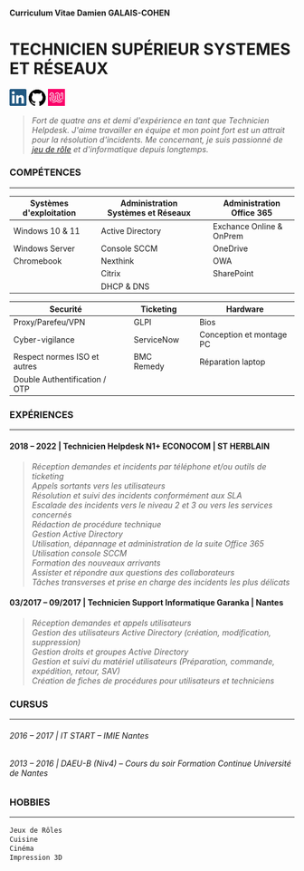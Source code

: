 #### Curriculum Vitae Damien GALAIS-COHEN
# **TECHNICIEN SUPÉRIEUR SYSTEMES ET RÉSEAUX**


[![LinkedInLogo](https://raw.githubusercontent.com/MooMooNigan/CurriculumVitae/main/pngegg(2).png)](https://www.linkedin.com/in/damien-galais-cohen/)                  [![GithubLogo](https://raw.githubusercontent.com/MooMooNigan/CurriculumVitae/main/pngegg(8).png)](https://github.com/MooMooNigan)  [![WCSLogo](https://raw.githubusercontent.com/MooMooNigan/CurriculumVitae/main/WCSLogo.png)](https://odyssey.wildcodeschool.com/profiles/85656)



>_Fort de quatre ans et demi d'expérience en tant que Technicien Helpdesk.
J'aime travailler en équipe et mon point fort est un attrait pour la résolution d'incidents.
Me concernant, je suis passionné de [jeu de rôle](https://fr.wikipedia.org/wiki/Donjons_et_Dragons) et d'informatique depuis longtemps._

### **COMPÉTENCES**
---
|Systèmes d'exploitation||Administration Systèmes et Réseaux||Administration Office 365|
|---|---|---|---|---|
|Windows 10 & 11||Active Directory||Exchance Online & OnPrem|
|Windows Server||Console SCCM||OneDrive|
|Chromebook||Nexthink||OWA|
|||Citrix||SharePoint|
|||DHCP & DNS|

|Securité||Ticketing||Hardware|
|---|---|---|---|---|
|Proxy/Parefeu/VPN||GLPI||Bios|
|Cyber-vigilance||ServiceNow||Conception et montage PC|
|Respect normes ISO et autres||BMC Remedy||Réparation laptop|
|Double Authentification / OTP|

### **EXPÉRIENCES**
---
#### 2018 – 2022 | Technicien Helpdesk N1+ ECONOCOM | ST HERBLAIN
 
>_Réception demandes et incidents par téléphone et/ou outils de ticketing  
Appels sortants vers les utilisateurs  
Résolution et suivi des incidents conformément aux SLA  
Escalade des incidents vers le niveau 2 et 3 ou vers les services concernés  
Rédaction de procédure technique  
Gestion Active Directory  
Utilisation, dépannage et administration de la suite Office 365  
Utilisation console SCCM  
Formation des nouveaux arrivants  
Assister et répondre aux questions des collaborateurs  
Tâches transverses et prise en charge des incidents les plus délicats_  

#### 03/2017 – 09/2017 | Technicien Support Informatique Garanka | Nantes

>_Réception demandes et appels utilisateurs  
Gestion des utilisateurs Active Directory (création, modification, suppression)  
Gestion droits et groupes Active Directory  
Gestion et suivi du matériel utilisateurs (Préparation, commande, expédition, retour, SAV)  
Création de fiches de procédures pour utilisateurs et techniciens_

### **CURSUS**
---
###### 2016 – 2017 | IT START – IMIE Nantes 
###### 2013 – 2016 | DAEU-B (Niv4) – Cours du soir Formation Continue Université de Nantes

### **HOBBIES**
---
    Jeux de Rôles 
    Cuisine
    Cinéma 
    Impression 3D

